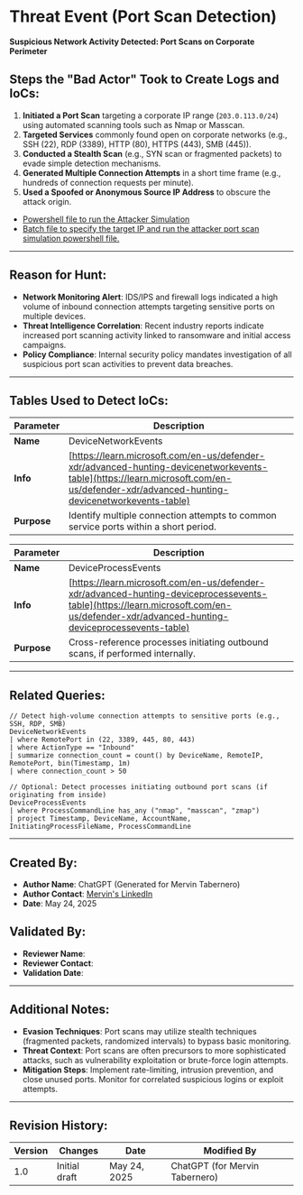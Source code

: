 # Threat Event (Port Scan Detection)

**Suspicious Network Activity Detected: Port Scans on Corporate Perimeter**

## Steps the "Bad Actor" Took to Create Logs and IoCs:

1. **Initiated a Port Scan** targeting a corporate IP range (`203.0.113.0/24`) using automated scanning tools such as Nmap or Masscan.
2. **Targeted Services** commonly found open on corporate networks (e.g., SSH (22), RDP (3389), HTTP (80), HTTPS (443), SMB (445)).
3. **Conducted a Stealth Scan** (e.g., SYN scan or fragmented packets) to evade simple detection mechanisms.
4. **Generated Multiple Connection Attempts** in a short time frame (e.g., hundreds of connection requests per minute).
5. **Used a Spoofed or Anonymous Source IP Address** to obscure the attack origin.
   
- [Powershell file to run the Attacker Simulation](https://github.com/mervintab/threat-hunting-scenarios/blob/main/assets/port-scan/port-scan-simulation.ps1)
- [Batch file to specify the target IP and run the attacker port scan simulation powershell file.](https://github.com/mervintab/threat-hunting-scenarios/blob/main/assets/port-scan/RunPortScan.bat)

---

## Reason for Hunt:

- **Network Monitoring Alert**: IDS/IPS and firewall logs indicated a high volume of inbound connection attempts targeting sensitive ports on multiple devices.
- **Threat Intelligence Correlation**: Recent industry reports indicate increased port scanning activity linked to ransomware and initial access campaigns.
- **Policy Compliance**: Internal security policy mandates investigation of all suspicious port scan activities to prevent data breaches.

---

## Tables Used to Detect IoCs:

| **Parameter** | **Description** |
| ------------- | ------------- |
| **Name** | DeviceNetworkEvents |
| **Info** | [https://learn.microsoft.com/en-us/defender-xdr/advanced-hunting-devicenetworkevents-table](https://learn.microsoft.com/en-us/defender-xdr/advanced-hunting-devicenetworkevents-table) |
| **Purpose** | Identify multiple connection attempts to common service ports within a short period. |

| **Parameter** | **Description** |
| ------------- | ------------- |
| **Name** | DeviceProcessEvents |
| **Info** | [https://learn.microsoft.com/en-us/defender-xdr/advanced-hunting-deviceprocessevents-table](https://learn.microsoft.com/en-us/defender-xdr/advanced-hunting-deviceprocessevents-table) |
| **Purpose** | Cross-reference processes initiating outbound scans, if performed internally. |

---

## Related Queries:

```kql
// Detect high-volume connection attempts to sensitive ports (e.g., SSH, RDP, SMB)
DeviceNetworkEvents
| where RemotePort in (22, 3389, 445, 80, 443)
| where ActionType == "Inbound"
| summarize connection_count = count() by DeviceName, RemoteIP, RemotePort, bin(Timestamp, 1m)
| where connection_count > 50

// Optional: Detect processes initiating outbound port scans (if originating from inside)
DeviceProcessEvents
| where ProcessCommandLine has_any ("nmap", "masscan", "zmap")
| project Timestamp, DeviceName, AccountName, InitiatingProcessFileName, ProcessCommandLine
```

---

## Created By:

- **Author Name**: ChatGPT (Generated for Mervin Tabernero)  
- **Author Contact**: [Mervin's LinkedIn](https://www.linkedin.com/in/mervintab/)  
- **Date**: May 24, 2025  

## Validated By:

- **Reviewer Name**:  
- **Reviewer Contact**:  
- **Validation Date**:  

---

## Additional Notes:

- **Evasion Techniques**: Port scans may utilize stealth techniques (fragmented packets, randomized intervals) to bypass basic monitoring.
- **Threat Context**: Port scans are often precursors to more sophisticated attacks, such as vulnerability exploitation or brute-force login attempts.
- **Mitigation Steps**: Implement rate-limiting, intrusion prevention, and close unused ports. Monitor for correlated suspicious logins or exploit attempts.

---

## Revision History:

| **Version** | **Changes** | **Date** | **Modified By** |
| ----------- | ------------- | -------------- | ------------------------------ |
| 1.0 | Initial draft | May 24, 2025 | ChatGPT (for Mervin Tabernero) |
